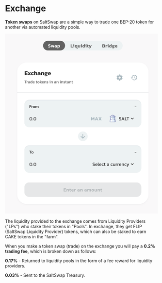 # Exchange

[**Token swaps**](https://salt-frontend-amm.netlify.app/#/swap) on SaltSwap are a simple way to trade one BEP-20 token for another via automated liquidity pools.

![SaltSwap Exchange UI](../.gitbook/assets/saltswap-exchange.png)

The liquidity provided to the exchange comes from Liquidity Providers \("LPs"\) who stake their tokens in "Pools". In exchange, they get FLIP \(SaltSwap Liquidity Provider\) tokens, which can also be staked to earn CAKE tokens in the "farm".

When you make a token swap \(trade\) on the exchange you will pay a **0.2% trading fee**, which is broken down as follows:

**0.17%** - Returned to liquidity pools in the form of a fee reward for liquidity providers.

**0.03%** - Sent to the SaltSwap Treasury.
